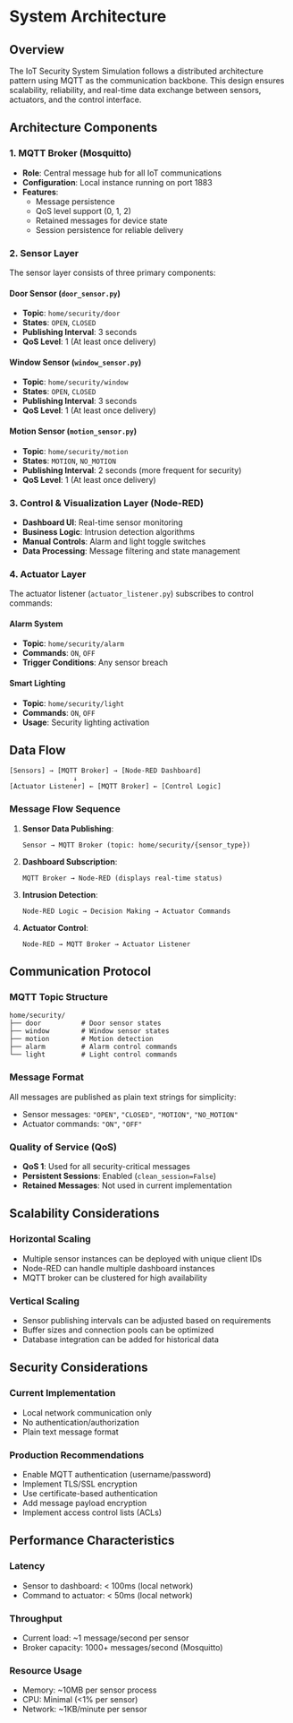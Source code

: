 # System Architecture

## Overview

The IoT Security System Simulation follows a distributed architecture pattern using MQTT as the communication backbone. This design ensures scalability, reliability, and real-time data exchange between sensors, actuators, and the control interface.

## Architecture Components

### 1. MQTT Broker (Mosquitto)
- **Role**: Central message hub for all IoT communications
- **Configuration**: Local instance running on port 1883
- **Features**: 
  - Message persistence
  - QoS level support (0, 1, 2)
  - Retained messages for device state
  - Session persistence for reliable delivery

### 2. Sensor Layer
The sensor layer consists of three primary components:

#### Door Sensor (`door_sensor.py`)
- **Topic**: `home/security/door`
- **States**: `OPEN`, `CLOSED`
- **Publishing Interval**: 3 seconds
- **QoS Level**: 1 (At least once delivery)

#### Window Sensor (`window_sensor.py`)
- **Topic**: `home/security/window`
- **States**: `OPEN`, `CLOSED`
- **Publishing Interval**: 3 seconds
- **QoS Level**: 1 (At least once delivery)

#### Motion Sensor (`motion_sensor.py`)
- **Topic**: `home/security/motion`
- **States**: `MOTION`, `NO_MOTION`
- **Publishing Interval**: 2 seconds (more frequent for security)
- **QoS Level**: 1 (At least once delivery)

### 3. Control & Visualization Layer (Node-RED)
- **Dashboard UI**: Real-time sensor monitoring
- **Business Logic**: Intrusion detection algorithms
- **Manual Controls**: Alarm and light toggle switches
- **Data Processing**: Message filtering and state management

### 4. Actuator Layer
The actuator listener (`actuator_listener.py`) subscribes to control commands:

#### Alarm System
- **Topic**: `home/security/alarm`
- **Commands**: `ON`, `OFF`
- **Trigger Conditions**: Any sensor breach

#### Smart Lighting
- **Topic**: `home/security/light`
- **Commands**: `ON`, `OFF`
- **Usage**: Security lighting activation

## Data Flow

```
[Sensors] → [MQTT Broker] → [Node-RED Dashboard]
                ↓
[Actuator Listener] ← [MQTT Broker] ← [Control Logic]
```

### Message Flow Sequence

1. **Sensor Data Publishing**:
   ```
   Sensor → MQTT Broker (topic: home/security/{sensor_type})
   ```

2. **Dashboard Subscription**:
   ```
   MQTT Broker → Node-RED (displays real-time status)
   ```

3. **Intrusion Detection**:
   ```
   Node-RED Logic → Decision Making → Actuator Commands
   ```

4. **Actuator Control**:
   ```
   Node-RED → MQTT Broker → Actuator Listener
   ```

## Communication Protocol

### MQTT Topic Structure
```
home/security/
├── door          # Door sensor states
├── window        # Window sensor states
├── motion        # Motion detection
├── alarm         # Alarm control commands
└── light         # Light control commands
```

### Message Format
All messages are published as plain text strings for simplicity:
- Sensor messages: `"OPEN"`, `"CLOSED"`, `"MOTION"`, `"NO_MOTION"`
- Actuator commands: `"ON"`, `"OFF"`

### Quality of Service (QoS)
- **QoS 1**: Used for all security-critical messages
- **Persistent Sessions**: Enabled (`clean_session=False`)
- **Retained Messages**: Not used in current implementation

## Scalability Considerations

### Horizontal Scaling
- Multiple sensor instances can be deployed with unique client IDs
- Node-RED can handle multiple dashboard instances
- MQTT broker can be clustered for high availability

### Vertical Scaling
- Sensor publishing intervals can be adjusted based on requirements
- Buffer sizes and connection pools can be optimized
- Database integration can be added for historical data

## Security Considerations

### Current Implementation
- Local network communication only
- No authentication/authorization
- Plain text message format

### Production Recommendations
- Enable MQTT authentication (username/password)
- Implement TLS/SSL encryption
- Use certificate-based authentication
- Add message payload encryption
- Implement access control lists (ACLs)

## Performance Characteristics

### Latency
- Sensor to dashboard: < 100ms (local network)
- Command to actuator: < 50ms (local network)

### Throughput
- Current load: ~1 message/second per sensor
- Broker capacity: 1000+ messages/second (Mosquitto)

### Resource Usage
- Memory: ~10MB per sensor process
- CPU: Minimal (<1% per sensor)
- Network: ~1KB/minute per sensor
